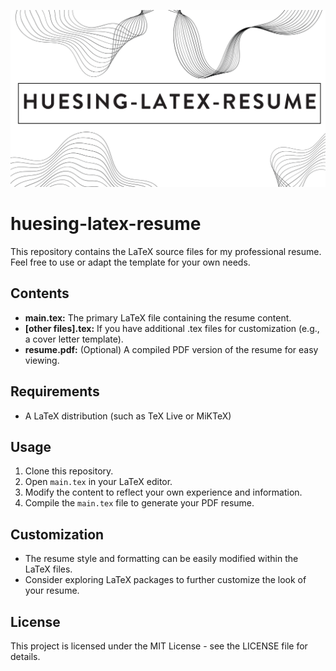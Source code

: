 
![huesing-latex-resume](icon.svg) 

# huesing-latex-resume

This repository contains the LaTeX source files for my professional resume. Feel free to use or adapt the template for your own needs.

## Contents

* **main.tex:** The primary LaTeX file containing the resume content.
* **[other files].tex:** If you have additional .tex files for customization (e.g., a cover letter template).
* **resume.pdf:** (Optional) A compiled PDF version of the resume for easy viewing.

## Requirements

* A LaTeX distribution (such as TeX Live or MiKTeX) 

## Usage

1. Clone this repository.
2. Open `main.tex` in your LaTeX editor.
3. Modify the content to reflect your own experience and information.
4. Compile the `main.tex` file to generate your PDF resume.

## Customization

* The resume style and formatting can be easily modified within the LaTeX files. 
* Consider exploring LaTeX packages to further customize the look of your resume.

## License

This project is licensed under the MIT License - see the LICENSE file for details.
